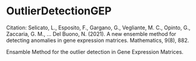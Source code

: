 # OutlierDetectionGEP
Citation: Selicato, L., Esposito, F., Gargano, G., Vegliante, M. C., Opinto, G., Zaccaria, G. M., ...  Del Buono, N. (2021). A new ensemble method for detecting anomalies in gene expression matrices. Mathematics, 9(8), 882.

Ensamble Method for the outlier detection in Gene Expression Matrices.
